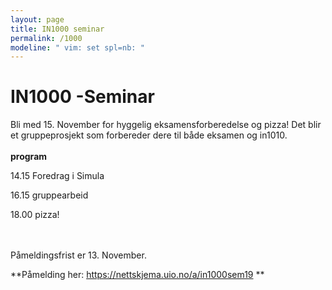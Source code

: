 ```yaml
---
layout: page
title: IN1000 seminar
permalink: /1000
modeline: " vim: set spl=nb: "
---
```


# IN1000 -Seminar

Bli med 15. November for hyggelig eksamensforberedelse og pizza!
Det blir et gruppeprosjekt som forbereder dere til både eksamen og in1010.
<br><br>
**program**

14.15 Foredrag i Simula

16.15 gruppearbeid

18.00 pizza!

<br><br>
Påmeldingsfrist er 13. November. 

**Påmelding her: https://nettskjema.uio.no/a/in1000sem19 **

